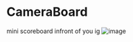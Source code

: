 # CameraBoard
mini scoreboard infront of you ig
![image](https://github.com/pl2w/CameraBoard/assets/137610832/02f797d0-e9bc-4f12-99f1-e07d2dc65074)
